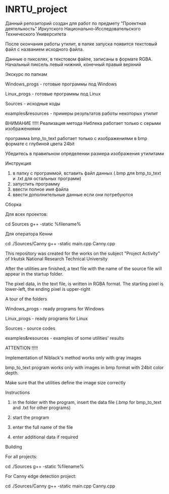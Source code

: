 # INRTU_project
Данный репозиторий создан для работ по предмету "Проектная деятельность" Иркутского Национально-Исследовательского Технического Университета

 После окончания работы утилит, в папке запуска появится текстовый файл с названием исходного файла.

 Данные о пикселях, в текстовом файле, записаны в формате RGBA. Начальный пиксель левый нижний, конечный правый верхний


Экскурс по папкам

Windows_progs - готовые программы под Windows

Linux_progs - готовые программы под Linux

Sources - исходные коды

examples&resources - примеры результатов работы некоторых утилит

ВНИМАНИЕ !!!!!
Реализация метода Ниблека работает только с серыми изображениями

программа bmp_to_text работает только с изображениями в bmp формате c глубиной цвета 24bit

Убедитесь в правильном определении размера изображения утилитами

Инструкция
1) в папку с программой, вставить файл данных (.bmp для bmp_to_text и .txt для остальных программ)
2) запустить программу 
3) ввести полное имя файла
4) ввести дополнительные данные если они потребуются

Сборка

Для всех проектов:

cd Sources
g++ -static %filename%

Для оператора Кенни

cd ./Sources/Canny
g++ -static main.cpp Canny.cpp

This repository was created for the works on the subject "Project Activity" of Irkutsk National Research Technical University


 After the utilities are finished, a text file with the name of the source file will appear in the startup folder.


 The pixel data, in the text file, is written in RGBA format. The starting pixel is lower-left, the ending pixel is upper-right



A tour of the folders


Windows_progs - ready programs for Windows


Linux_progs - ready programs for Linux


Sources - source codes


examples&resources - examples of some utilities' results


ATTENTION !!!!!

Implementation of Niblack's method works only with gray images


bmp_to_text program works only with images in bmp format with 24bit color depth.


Make sure that the utilities define the image size correctly


Instructions

1) in the folder with the program, insert the data file (.bmp for bmp_to_text and .txt for other programs)

2) start the program

3) enter the full name of the file

4) enter additional data if required

Building

For all projects:

cd ./Sources
g++ -static %filename%

For Canny edge detection project:

cd ./Sources/Canny
g++ -static main.cpp Canny.cpp
